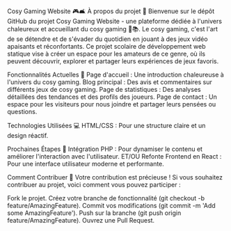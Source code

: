 Cosy Gaming Website 🎮🛋️
À propos du projet 🌟
Bienvenue sur le dépôt GitHub du projet Cosy Gaming Website - une plateforme dédiée à l'univers chaleureux et accueillant du cosy gaming 🍵📚. Le cosy gaming, c'est l'art de se détendre et de s'évader du quotidien en jouant à des jeux vidéo apaisants et réconfortants. Ce projet scolaire de développement web statique vise à créer un espace pour les amateurs de ce genre, où ils peuvent découvrir, explorer et partager leurs expériences de jeux favoris.

Fonctionnalités Actuelles 🚀
Page d'accueil : Une introduction chaleureuse à l'univers du cosy gaming.
Blog principal : Des avis et commentaires sur différents jeux de cosy gaming.
Page de statistiques : Des analyses détaillées des tendances et des profils des joueurs.
Page de contact : Un espace pour les visiteurs pour nous joindre et partager leurs pensées ou questions.

Technologies Utilisées 💻
HTML/CSS : Pour une structure claire et un design réactif.

Prochaines Étapes 🌱
Intégration PHP : Pour dynamiser le contenu et améliorer l'interaction avec l'utilisateur.
ET/OU
Refonte Frontend en React : Pour une interface utilisateur moderne et performante.

Comment Contribuer 🤝
Votre contribution est précieuse ! Si vous souhaitez contribuer au projet, voici comment vous pouvez participer :

Fork le projet.
Créez votre branche de fonctionnalité (git checkout -b feature/AmazingFeature).
Commit vos modifications (git commit -m 'Add some AmazingFeature').
Push sur la branche (git push origin feature/AmazingFeature).
Ouvrez une Pull Request.
